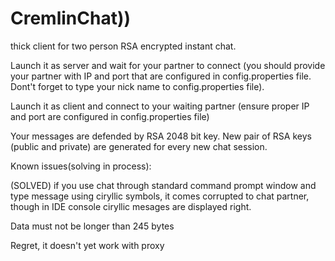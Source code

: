 # CremlinChat))
thick client for two person RSA encrypted instant chat.

Launch it as server and wait for your partner to connect (you should provide your partner with IP and port that are configured in config.properties file. Dont't forget to type your nick name to config.properties file).

Launch it as client and connect to your waiting partner (ensure proper IP and port are configured in config.properties file)

Your messages are defended by RSA 2048 bit key. New pair of RSA keys (public and private) are generated for every new chat session.


Known issues(solving in process): 

(SOLVED) if you use chat through standard command prompt window and type message using ciryllic symbols, it comes corrupted to chat partner, though in IDE console ciryllic mesages are displayed right. 

Data must not be longer than 245 bytes

Regret, it doesn't yet work with proxy
